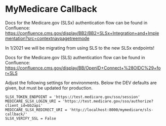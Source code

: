 MyMedicare Callback
===================


Docs for the Medicare.gov (SLSx) authentication flow can be found in Confluence: https://confluence.cms.gov/display/BB2/BB2+SLSx+Integration+and+Implementation?src=contextnavpagetreemode

In 1/2021 we will be migrating from using SLS to the new SLSx endpoints!

Docs for the Medicare.gov (SLS) authentication flow can be found in Confluence: https://confluence.cms.gov/display/BB/OpenID+Connect+%28OIDC%29+for+SLS

Adjust the following settings for environments.  Below the DEV defaults are given, but must be updated for production.

    SLSX_TOKEN_ENDPOINT = 'https://test.medicare.gov/sso/session'
    MEDICARE_SLSX_LOGIN_URI = 'https://test.medicare.gov/sso/authorize?client_id=bb2api'
    MEDICARE_SLSX_REDIRECT_URI = 'http://localhost:8000/mymedicare/sls-callback/'
    SLSX_VERIFY_SSL = False
